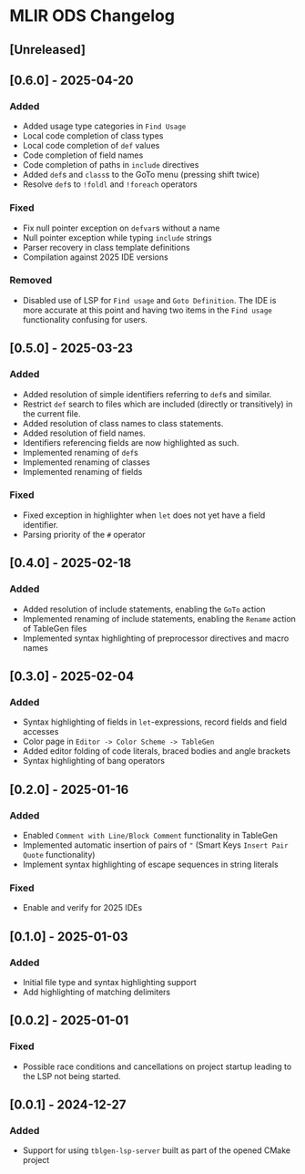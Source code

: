 <!-- Keep a Changelog guide -> https://keepachangelog.com -->

# MLIR ODS Changelog

## [Unreleased]

## [0.6.0] - 2025-04-20
### Added
- Added usage type categories in `Find Usage`
- Local code completion of class types
- Local code completion of `def` values
- Code completion of field names
- Code completion of paths in `include` directives
- Added `def`s and `class`s to the GoTo menu (pressing shift twice)
- Resolve `def`s to `!foldl` and `!foreach` operators
### Fixed
- Fix null pointer exception on `defvar`s without a name
- Null pointer exception while typing `include` strings
- Parser recovery in class template definitions
- Compilation against 2025 IDE versions
### Removed
- Disabled use of LSP for `Find usage` and `Goto Definition`. The IDE is more accurate at this point and having two
items in the `Find usage` functionality confusing for users.

## [0.5.0] - 2025-03-23
### Added
- Added resolution of simple identifiers referring to `def`s and similar.
- Restrict `def` search to files which are included (directly or transitively) in the current file.
- Added resolution of class names to class statements.
- Added resolution of field names.
- Identifiers referencing fields are now highlighted as such.
- Implemented renaming of `def`s
- Implemented renaming of classes
- Implemented renaming of fields
### Fixed
- Fixed exception in highlighter when `let` does not yet have a field identifier.
- Parsing priority of the `#` operator

## [0.4.0] - 2025-02-18
### Added
- Added resolution of include statements, enabling the `GoTo` action 
- Implemented renaming of include statements, enabling the `Rename` action of TableGen files
- Implemented syntax highlighting of preprocessor directives and macro names

## [0.3.0] - 2025-02-04
### Added
- Syntax highlighting of fields in `let`-expressions, record fields and field accesses
- Color page in `Editor -> Color Scheme -> TableGen` 
- Added editor folding of code literals, braced bodies and angle brackets   
- Syntax highlighting of bang operators

## [0.2.0] - 2025-01-16
### Added
- Enabled `Comment with Line/Block Comment` functionality in TableGen
- Implemented automatic insertion of pairs of `"` (Smart Keys `Insert Pair Quote` functionality)
- Implement syntax highlighting of escape sequences in string literals
### Fixed
- Enable and verify for 2025 IDEs

## [0.1.0] - 2025-01-03
### Added
- Initial file type and syntax highlighting support
- Add highlighting of matching delimiters

## [0.0.2] - 2025-01-01
### Fixed
- Possible race conditions and cancellations on project startup leading to the LSP not being started.

## [0.0.1] - 2024-12-27
### Added
- Support for using `tblgen-lsp-server` built as part of the opened CMake project
